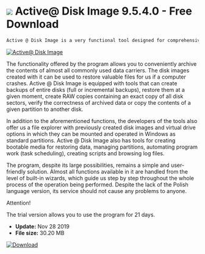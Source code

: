 # ![](https://cdn.softexe.net/static/icon/c/active-disk-image-9526.png) Active@ Disk Image 9.5.4.0 - Free Download

```sh
Active @ Disk Image is a very functional tool designed for comprehensive management of disk backups, portable USB data storage devices and optical media (CD / DVD / Blu-ray). It contains, among others options for creating and restoring backups, copying data from disk to disk, and cloning of selected volumes.
```
[![Active@ Disk Image](https://gallery.dpcdn.pl/imgc/Tools/23298/g_-_420x350_1.5_-_x20130911151340_0.png)](https://softexe.net/win/disks-files/data-recovery/active-disk-image:aebf.html)

The functionality offered by the program allows you to conveniently archive the contents of almost all commonly used data carriers. The disk images created with it can be used to restore valuable files for us if a computer crashes. Active @ Disk Image is equipped with tools that can create backups of entire disks (full or incremental backups), restore them at a given moment, create RAW copies containing an exact copy of all disk sectors, verify the correctness of archived data or copy the contents of a given partition to another disk.
 
 In addition to the aforementioned functions, the developers of the tools also offer us a file explorer with previously created disk images and virtual drive options in which they can be mounted and operated in Windows as standard partitions. Active @ Disk Image also has tools for creating bootable media for restoring data, managing partitions, automating program work (task scheduling), creating scripts and browsing log files.
 
 The program, despite its large possibilities, remains a simple and user-friendly solution. Almost all functions available in it are handled from the level of built-in wizards, which guide us step by step throughout the whole process of the operation being performed. Despite the lack of the Polish language version, its service should not cause any problems to anyone.
 
 Attention!
 
 The trial version allows you to use the program for 21 days.


- **Update:** Nov 28 2019
- **File size:** 30.20 MB

[![Download](https://cdn.softexe.net/static/img/download.png)](https://softexe.net/win/disks-files/data-recovery/active-disk-image:aebf.html)

